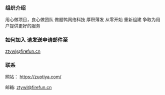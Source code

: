 ### 组织介绍
用心做项目，良心做团队
做题鸭网络科技
厚积薄发 从零开始 重新组建 争取为用户提供更好的服务

### 如何加入 请发送申请邮件至
ztywl@firefun.cn

### 联系
网站：
https://zuotiya.com/

邮箱:
ztywl@firefun.cn
